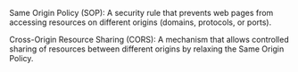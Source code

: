 Same Origin Policy (SOP): A security rule that prevents web pages from accessing resources on different origins (domains, protocols, or ports).

Cross-Origin Resource Sharing (CORS): A mechanism that allows controlled sharing of resources between different origins by relaxing the Same Origin Policy.